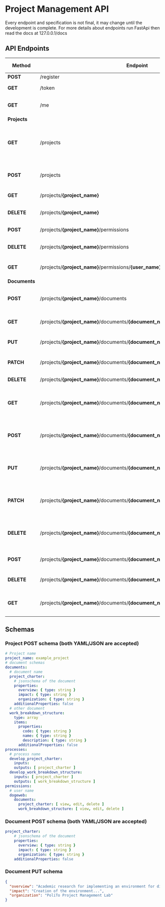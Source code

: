 # Project Management API

Every endpoint and specification is not final, it may change until the development is complete.
For more details about endpoints run FastApi then read the docs at 127.0.0.1/docs

## API Endpoints

| Method | Endpoint | Description | Requires Auth | Requires Perms |
| ------------ | ------------ | ------------ | ------------ | ------------ |
| **POST** |  /register | Register User  | False | False |
| **GET** |  /token | Get Bearer Token | False | False |
| **GET** |  /me | Get current authenticated User | True | False |
| **Projects** |  |  |  |  |
| **GET** |  /projects | Get all projects visible to the current authenticated user | True | True |
| **POST** |  /projects | Create a project (see **[Schemas](#Schemas)** sections) | True | True |
| **GET** |  /projects/**{project_name}** | Get project by name | True | True |
| **DELETE** |  /projects/**{project_name}** | Delete project by name | True | True |
| **POST** |  /projects/**{project_name}**/permissions | Add project permissions | True | True |
| **DELETE** |  /projects/**{project_name}**/permissions | Delete project permissions | True | True |
| **GET** |  /projects/**{project_name}**/permissions/**{user_name}** | Get project permissions for user | True | True |
| **Documents** |  |  |  |  |
| **POST** |  /projects/**{project_name}**/documents | Add document schema to project | True | True |
| **GET** |  /projects/**{project_name}**/documents/**{document_name}** | Get document of project | True | True |
| **PUT** |  /projects/**{project_name}**/documents/**{document_name}** | Insert document content | True | True |
| **PATCH** |  /projects/**{project_name}**/documents/**{document_name}** | Patch document content | True | True |
| **DELETE** |  /projects/**{project_name}**/documents/**{document_name}** | Delete document | True | True |
| **GET** |  /projects/**{project_name}**/documents/**{document_name}**/**{field}**/**{path}**| Get document field, specifying the path | True | True |
| **POST** |  /projects/**{project_name}**/documents/**{document_name}**/last/**{path}**| Create document content at specifyied path | True | True |
| **PUT** |  /projects/**{project_name}**/documents/**{document_name}**/last/**{path}**| Edit document content at specifyied path | True | True |
| **PATCH** |  /projects/**{project_name}**/documents/**{document_name}**/last/**{path}**| Patch document content at specifyied path | True | True |
| **DELETE** |  /projects/**{project_name}**/documents/**{document_name}**/last/**{path}**| Delete document content at specifyied path | True | True |
| **POST** |  /projects/**{project_name}**/documents/**{document_name}**/permissions | Add document permissions | True | True |
| **DELETE** |  /projects/**{project_name}**/documents/**{document_name}**/permissions | Delete document permissions | True | True |
| **GET** |  /projects/**{project_name}**/documents/**{document_name}**/permissions/**{user_name}** | Get document permissions for user | True | True |

## Schemas

### Project POST schema (both YAML/JSON are accepted)
```yaml
# Project name
project_name: example_project
# document schemas
documents:
  # document name
  project_charter:
    # jsonschema of the document
    properties:
      overview: { type: string }
      impact: { type: string }
      organization: { type: string }
    additionalProperties: false
  # other document
  work_breakdown_structure:
    type: array
    items:
      properties:
        code: { type: string }
        name: { type: string }
        description: { type: string }
      additionalProperties: false
processes:
  # process name
  develop_project_charter:
    inputs:
    outputs: [ project_charter ]
  develop_work_breakdown_structure:
    inputs: [ project_charter ]
    outputs: [ work_breakdown_structure ]
permissions:
  # user name
  dogeweb:
    documents:
      project_charter: [ view, edit, delete ]
      work_breakdown_structure: [ view, edit, delete ]
```

### Document POST schema (both YAML/JSON are accepted)
```yaml
project_charter:
    # jsonschema of the document
    properties:
      overview: { type: string }
      impact: { type: string }
      organization: { type: string }
    additionalProperties: false
```

### Document PUT schema
```json
{
  "overview": "Academic research for implementing an environment for digital delivery of projects",
  "impact": "Creation of the environment...",
  "organization": "PoliTo Project Management Lab"
}
```
